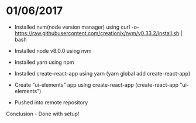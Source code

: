 # 01/06/2017

- Installed nvm(node version manager) using 
curl -o- https://raw.githubusercontent.com/creationix/nvm/v0.33.2/install.sh | bash

- Installed node v8.0.0 using nvm
- Installed yarn using npm
- Installed create-react-app using yarn (yarn global add create-react-app)
- Create "ui-elements" app using create-react-app (create-react-app "ui-elements")
- Pushed into remote repository

Conclusion - Done with setup!
